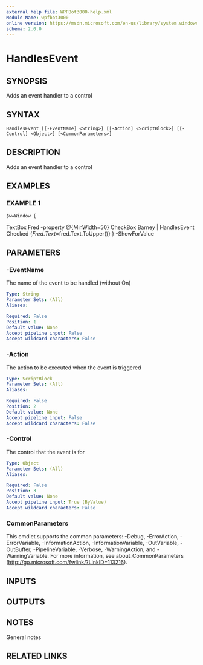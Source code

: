```yaml
---
external help file: WPFBot3000-help.xml
Module Name: wpfbot3000
online version: https://msdn.microsoft.com/en-us/library/system.windows.controls.groupbox
schema: 2.0.0
---
```


# HandlesEvent

## SYNOPSIS
Adds an event handler to a control

## SYNTAX

```
HandlesEvent [[-EventName] <String>] [[-Action] <ScriptBlock>] [[-Control] <Object>] [<CommonParameters>]
```

## DESCRIPTION
Adds an event handler to a control

## EXAMPLES

### EXAMPLE 1
```
$w=Window {
```

TextBox Fred -property @{MinWidth=50}
    CheckBox Barney | HandlesEvent Checked {$Fred.Text=$fred.Text.ToUpper()}
} -ShowForValue

## PARAMETERS

### -EventName
The name of the event to be handled (without On)

```yaml
Type: String
Parameter Sets: (All)
Aliases:

Required: False
Position: 1
Default value: None
Accept pipeline input: False
Accept wildcard characters: False
```

### -Action
The action to be executed when the event is triggered

```yaml
Type: ScriptBlock
Parameter Sets: (All)
Aliases:

Required: False
Position: 2
Default value: None
Accept pipeline input: False
Accept wildcard characters: False
```

### -Control
The control that the event is for

```yaml
Type: Object
Parameter Sets: (All)
Aliases:

Required: False
Position: 3
Default value: None
Accept pipeline input: True (ByValue)
Accept wildcard characters: False
```

### CommonParameters
This cmdlet supports the common parameters: -Debug, -ErrorAction, -ErrorVariable, -InformationAction, -InformationVariable, -OutVariable, -OutBuffer, -PipelineVariable, -Verbose, -WarningAction, and -WarningVariable.
For more information, see about_CommonParameters (http://go.microsoft.com/fwlink/?LinkID=113216).

## INPUTS

## OUTPUTS

## NOTES
General notes

## RELATED LINKS
